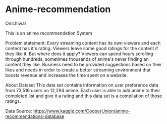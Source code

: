 # Anime-recommendation

Onichiwa!

This is an anime recommendation System



Problem statement:
Every streaming content has its own viewers and each content has it's rating. Viewers leave some good ratings for the content if they like it. But where does it apply? Viewers can spend hours scrolling through hundreds, sometimes thousands of anime's never finding an content they like. Business need to be provided suggestions based on their likes and needs in order to create a better streaming environment that boosts revenue and increases the time spent on a website.

About Dataset
This data set contains information on user preference data from 73,516 users on 12,294 anime. Each user is able to add anime to their completed list and give it a rating and this data set is a compilation of those ratings.

Data Source: https://www.kaggle.com/CooperUnion/anime-recommendations-database
